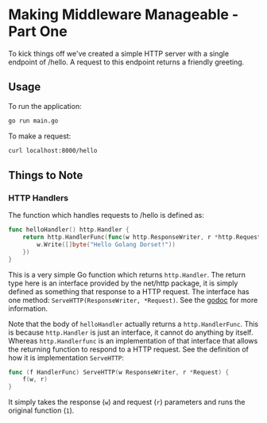 # Making Middleware Manageable - Part One
To kick things off we've created a simple HTTP server with a single endpoint of
/hello. A request to this endpoint returns a friendly greeting.

## Usage
To run the application:
```bash
go run main.go
```

To make a request:
```bash
curl localhost:8000/hello
```

## Things to Note
### HTTP Handlers
The function which handles requests to /hello is defined as:
```go
func helloHandler() http.Handler {
	return http.HandlerFunc(func(w http.ResponseWriter, r *http.Request) {
		w.Write([]byte("Hello Golang Dorset!"))
	})
}
```
This is a very simple Go function which returns `http.Handler`. The return type
here is an interface provided by the net/http package, it is simply defined as
something that response to a HTTP request. The interface has one method:
`ServeHTTP(ResponseWriter, *Request)`. See the [godoc](https://godoc.org/net/http#Handler)
for more information.

Note that the body of `helloHandler` actually returns a `http.HandlerFunc`. This
is because `http.Handler` is just an interface, it cannot do anything by itself.
Whereas `http.Handlerfunc` is an implementation of that interface that allows the
returning function to respond to a HTTP request. See the definition of how it
is implementation `ServeHTTP`:
```go
func (f HandlerFunc) ServeHTTP(w ResponseWriter, r *Request) {
	f(w, r)
}
```
It simply takes the response (`w`) and request (`r`) parameters and runs the
original function (`1`).